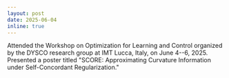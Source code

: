 ```yaml
---
layout: post
date: 2025-06-04
inline: true
---
```


Attended the <a style="text-decoration:none" href="https://cse.lab.imtlucca.it/dysco/olc2025/" target="_blank">Workshop on Optimization for Learning and Control</a> organized by the DYSCO research group at IMT Lucca, Italy, on June 4--6, 2025. Presented a poster titled "<a style="text-decoration:none" href="https://adeyemiadeoye.github.io/publications/" target="_blank">SCORE: Approximating Curvature Information under Self-Concordant Regularization</a>."

